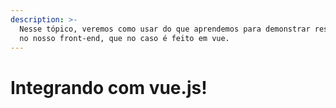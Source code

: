 ```yaml
---
description: >-
  Nesse tópico, veremos como usar do que aprendemos para demonstrar resultados
  no nosso front-end, que no caso é feito em vue.
---
```


# Integrando com vue.js!

